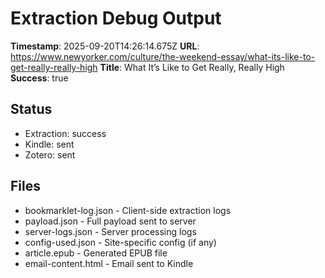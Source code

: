 # Extraction Debug Output

**Timestamp**: 2025-09-20T14:26:14.675Z
**URL**: https://www.newyorker.com/culture/the-weekend-essay/what-its-like-to-get-really-really-high
**Title**: What It’s Like to Get Really, Really High
**Success**: true

## Status
- Extraction: success
- Kindle: sent
- Zotero: sent

## Files
- bookmarklet-log.json - Client-side extraction logs
- payload.json - Full payload sent to server
- server-logs.json - Server processing logs
- config-used.json - Site-specific config (if any)
- article.epub - Generated EPUB file
- email-content.html - Email sent to Kindle
